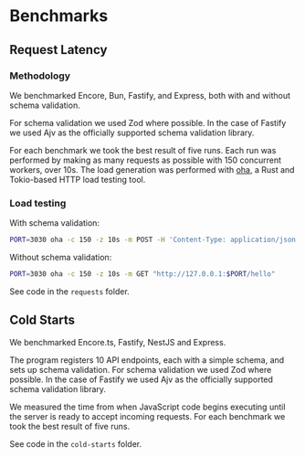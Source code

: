 # Benchmarks

## Request Latency

### Methodology

We benchmarked Encore, Bun, Fastify, and Express, both with and without schema validation.

For schema validation we used Zod where possible. In the case of Fastify we used Ajv as the officially supported schema validation library.

For each benchmark we took the best result of five runs. Each run was performed by making as many requests as possible with 150 concurrent workers, over 10s. The load generation was performed with [oha](https://github.com/hatoo/oha), a Rust and Tokio-based HTTP load testing tool.

### Load testing

With schema validation:

```bash
PORT=3030 oha -c 150 -z 10s -m POST -H 'Content-Type: application/json' -H 'x-foo: test' "http://127.0.0.1:$PORT/schema?name=test&excitement=123" -d '{"someKey": "test", "someOtherKey": 123, "requiredKey": [123, 456, 789], "nullableKey": null, "multipleTypesKey": true, "multipleRestrictedTypesKey": "test", "enumKey": "John"}'
```

Without schema validation:

```bash
PORT=3030 oha -c 150 -z 10s -m GET "http://127.0.0.1:$PORT/hello"
```

See code in the `requests` folder.

## Cold Starts

We benchmarked Encore.ts, Fastify, NestJS and Express.

The program registers 10 API endpoints, each with a simple schema, and sets up schema validation.
For schema validation we used Zod where possible.
In the case of Fastify we used Ajv as the officially supported schema validation library.

We measured the time from when JavaScript code begins executing until the server is ready to accept incoming requests.
For each benchmark we took the best result of five runs.

See code in the `cold-starts` folder.
